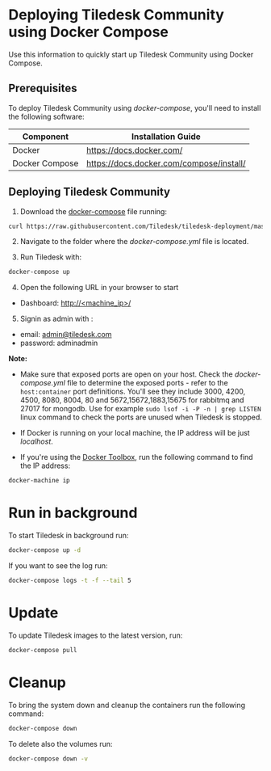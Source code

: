 # Deploying Tiledesk Community using Docker Compose

Use this information to quickly start up Tiledesk Community using Docker Compose.

## Prerequisites

To deploy Tiledesk Community using _docker-compose_, you'll need to install the following software:

| Component      | Installation Guide |
| ---------------| ------------------ |
| Docker         | https://docs.docker.com/ |
| Docker Compose | https://docs.docker.com/compose/install/ |

## Deploying Tiledesk Community
1. Download the [docker-compose](./docker-compose.yaml) file running: 

```bash
curl https://raw.githubusercontent.com/Tiledesk/tiledesk-deployment/master/docker-compose/docker-compose.yaml --output docker-compose.yml
```

2. Navigate to the folder where the _docker-compose.yml_ file is located.

3. Run Tiledesk with:
```bash
docker-compose up
```

4. Open the following URL in your browser to start 
* Dashboard: [http://<machine_ip>/](http://localhost/)

5. Signin as admin with :
* email: admin@tiledesk.com
* password: adminadmin

**Note:**
* Make sure that exposed ports are open on your host. Check the _docker-compose.yml_ file to determine the exposed ports - refer to the ```host:container``` port definitions. You'll see they include 3000, 4200, 4500, 8080, 8004, 80 and 5672,15672,1883,15675 for rabbitmq and 27017 for mongodb. Use for example ```sudo lsof -i -P -n | grep LISTEN``` linux command to check the ports are unused when Tiledesk is stopped.

* If Docker is running on your local machine, the IP address will be just _localhost_.
* If you're using the [Docker Toolbox](https://docs.docker.com/toolbox/toolbox_install_windows), run the following command to find the IP address:
```bash
docker-machine ip
```

# Run in background
To start Tiledesk in background run:

```bash
docker-compose up -d
```
If you want to see the log run:

```bash
docker-compose logs -t -f --tail 5
```
# Update
To update Tiledesk images to the latest version, run:
```bash
docker-compose pull
```

# Cleanup
To bring the system down and cleanup the containers run the following command:

```bash
docker-compose down
```
To delete also the volumes run: 
```bash
docker-compose down -v
```

